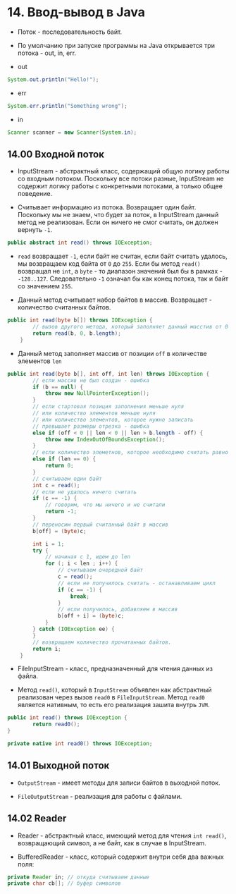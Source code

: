 # 14. Ввод-вывод в Java

* Поток - последовательность байт.

* По умолчанию при запуске программы на Java открывается три потока - out, in, err.

* out

```JAVA
System.out.println("Hello!");
```

* err

```JAVA
System.err.println("Something wrong");
```

* in

```JAVA
Scanner scanner = new Scanner(System.in);
```

## 14.00 Входной поток

* InputStream - абстрактный класс, содержащий общую логику работы со входным потоком. Поскольку все потоки разные, InputStream не содержит логику работы с конкретными потоками, а только общее поведение.

* Считывает информацию из потока. Возвращает один байт. Поскольку мы не знаем, что будет за поток, в InputStream данный метод не реализован. Если он ничего не смог считать, он должен вернуть `-1`.

```JAVA
public abstract int read() throws IOException;
```

* `read` возвращает `-1`, если байт не считан, если байт считать удалось, мы возвращаем код байта от `0` до `255`. Если бы метод `read()` возвращал не `int`, а `byte` - то диапазон значений был бы в рамках - `-128..127`. Следовательно `-1` означал бы как конец потока, так и байт со значением `255`.


* Данный метод считывает набор байтов в массив. Возвращает - количество считанных байтов. 

```JAVA
public int read(byte b[]) throws IOException {
		// вызов другого метода, который заполняет данный масстив от 0 до конца
        return read(b, 0, b.length);
    }
```

* Данный метод заполняет массив от позиции `off` в количестве элементов `len`

```JAVA
public int read(byte b[], int off, int len) throws IOException {
		// если массив не был создан - ошибка
        if (b == null) {
            throw new NullPointerException();
        } 
        // если стартовая позиция заполнения меньше нуля
        // или количество элементов меньше нуля
        // или количество элементов, которое нужно записать
        // превышает размеры отрезка - ошибка
        else if (off < 0 || len < 0 || len > b.length - off) {
            throw new IndexOutOfBoundsException();
        } 
        // если количество элеметнов, которое необходимо считать равно 0, сразу возвращаем 0
        else if (len == 0) {
            return 0;
        }
        // считываем один байт
        int c = read();
        // если не удалось ничего считать
        if (c == -1) {
        	// говорим, что мы ничего и не считали
            return -1;
        }
        // переносим первый считанный байт в массив
        b[off] = (byte)c;

        int i = 1;
        try {
        	// начиная с 1, идем до len
            for (; i < len ; i++) {
            	// считываем очередной байт
                c = read();
                // если не получилось считать - останавливаем цикл
                if (c == -1) {
                    break;
                }
                // если получилось, добавляем в массив
                b[off + i] = (byte)c;
            }
        } catch (IOException ee) {
        }
        // возвращаем количество прочитанных байтов.
        return i;
    }
```

* FileInputStream - класс, предназначенный для чтения данных из файла.

* Метод `read()`, который в `InputStream` объявлен как абстрактный реализован через вызов `read0` в `FileInputStream`. Метод `read0` является нативным, то есть его реализация зашита внутрь `JVM`.

```JAVA
public int read() throws IOException {
        return read0();
}

private native int read0() throws IOException;
```

## 14.01 Выходной поток

* `OutputStream` - имеет методы для записи байтов в выходной поток. 

* `FileOutputStream` - реализация для работы с файлами.

## 14.02 Reader

* Reader - абстрактный класс, имеющий метод для чтения `int read()`, возвращающий символ, а не байт, как в случае в InputStream.

* BufferedReader - класс, который содержит внутри себя два важных поля:

```JAVA
private Reader in; // откуда считываем данные
private char cb[]; // буфер символов
```